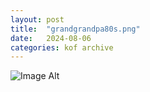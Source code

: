 ```yaml
---
layout:	post
title:	"grandgrandpa80s.png"
date:	2024-08-06
categories:	kof archive
---
```


![Image Alt](https://k0f.github.io/assets/grandgrandpa80s.png)